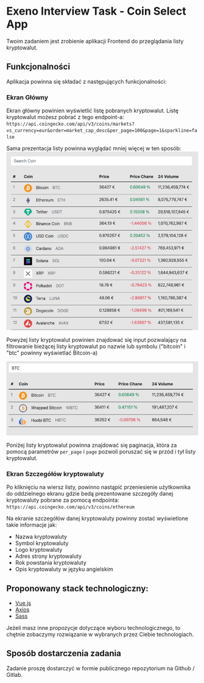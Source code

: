 # Exeno Interview Task - Coin Select App

Twoim zadaniem jest zrobienie aplikacji Frontend do przeglądania listy kryptowalut.

## Funkcjonalności

Aplikacja powinna się składać z następujących funkcjonalności: 

### Ekran Główny

Ekran główny powinien wyświetlić listę pobranych kryptowalut. Listę kryptowalut możesz pobrać z tego endpoint-a: `https://api.coingecko.com/api/v3/coins/markets?vs_currency=eur&order=market_cap_desc&per_page=100&page=1&sparkline=false`

Sama prezentacja listy powinna wyglądać mniej więcej w ten sposób:
![main](./assets/main.png)

Powyżej listy kryptowalut powinien znajdować się input pozwalający na filtrowanie bieżącej listy kryptowalut po nazwie lub symbolu ("bitcoin" i "btc" powinny wyświetlać Bitcoin-a)

![filtered](./assets/filtered.png)

Poniżej listy kryptowalut powinna znajdować się paginacja, która za pomocą parametrów `per_page` i `page` pozwoli poruszać się w przód i tył listy kryptowalut.

### Ekran Szczegółów kryptowaluty

Po kliknięciu na wiersz listy, powinno nastąpić przeniesienie użytkownika do oddzielnego ekranu gdzie bedą prezentowane szczegóły danej kryptowaluty pobrane za pomocą endpointa: `https://api.coingecko.com/api/v3/coins/ethereum`

Na ekranie szczegółów danej kryptowaluty powinny zostać wyświetlone takie informacje jak: 
- Nazwa kryptowaluty
- Symbol kryptowaluty
- Logo kryptowaluty
- Adres strony kryptowaluty
- Rok powstania kryptowaluty
- Opis kryptowaluty w języku angielskim

## Proponowany stack technologiczny: 

- [Vue.js](https://vuejs.org/)
- [Axios](https://axios-http.com/)
- [Sass](https://sass-lang.com/)

Jeżeli masz inne propozycje dotyczące wyboru technologicznego, to chętnie zobaczymy rozwiązanie w wybranych przez Ciebie technologiach.

## Sposób dostarczenia zadania

Zadanie proszę dostarczyć w formie publicznego repozytorium na Github / Gitlab.